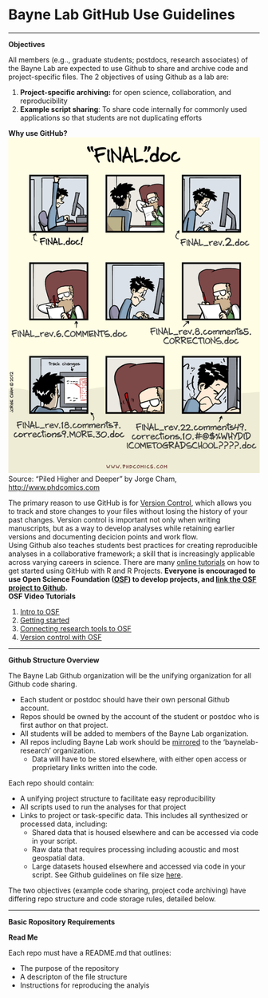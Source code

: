 # Bayne Lab GitHub Use Guidelines

________________________________________
**Objectives**

All members (e.g.., graduate students; postdocs, research associates) of the Bayne Lab are expected to use Github to share and archive code and project-specific files. The 2 objectives of using Github as a lab are:
1.	**Project-specific archiving:** for open science, collaboration, and reproducibility 
2.	**Example script sharing**: To share code internally for commonly used applications so that students are not duplicating efforts

**Why use GitHub?**  
![](version_control_motivation_comics.png)  
Source: “Piled Higher and Deeper” by Jorge Cham, http://www.phdcomics.com  

The primary reason to use GitHub is for [Version Control](https://en.wikipedia.org/wiki/Version_control), which allows you to track and store changes to your files without losing the history of your past changes. Version control is important not only when writing manuscripts, but as a way to develop analyses while retaining earlier versions and documenting decicion points and work flow.  
Using Github also teaches students best practices for creating reproducible analyses in a collaborative framework; a skill that is increasingly applicable across varying careers in science.  There are many [online tutorials](https://rfortherestofus.com/2021/02/how-to-use-git-github-with-r/) on how to get started using GitHub with  R and R Projects. 
**Everyone is encouraged to use Open Science Foundation ([OSF](https://osf.io/)) to develop projects, and [link the OSF project to Github](https://help.osf.io/article/211-connect-github-to-a-project).**  
**OSF Video Tutorials**  
1. [Intro to OSF](https://www.youtube.com/watch?v=iebMBpi0prc&list=PLChfyH8TVDGnlBncTXvfzuz3rjUXzFbiz)  
2. [Getting started](https://www.youtube.com/watch?v=2TV21gOzfhw)  
3. [Connecting research tools to OSF](https://www.youtube.com/watch?v=YLZxZfTPAA8)  
4. [Version control with OSF](https://youtu.be/LJxccDyGgcI)  


________________________________________
**Github Structure Overview**

The Bayne Lab Github organization will be the unifying organization for all Github code sharing. 

* Each student or postdoc should have their own personal Github account. 
* Repos should be owned by the account of the student or postdoc who is first author on that project. 
* All students will be added to members of the Bayne Lab organization. 
* All repos including Bayne Lab work should be [mirrored](https://docs.github.com/en/repositories/creating-and-managing-repositories/duplicating-a-repository) to the ‘baynelab-research’ organization. 
  * Data will have to be stored elsewhere, with either open access or proprietary links written into the code.  

Each repo should contain:
* A unifying project structure to facilitate easy reproducibility 
* All scripts used to run the analyses for that project 
* Links to project or task-specific data. This includes all synthesized or processed data, including: 
  * Shared data that is housed elsewhere and can be accessed via code in your script. 
  * Raw data that requires processing including acoustic and most geospatial data. 
  * Large datasets housed elsewhere and accessed via code in your script. See Github guidelines on file size [here](https://docs.github.com/en/repositories/working-with-files/managing-large-files/about-large-files-on-github). 

The two objectives (example code sharing, project code archiving) have differing repo structure and code storage rules, detailed below. 
________________________________________
**Basic Ropository Requirements**

**Read Me**  

Each repo must have a README.md that outlines: 
* The purpose of the repository 
* A descripton of the file structure 
* Instructions for reproducing the analyis 


